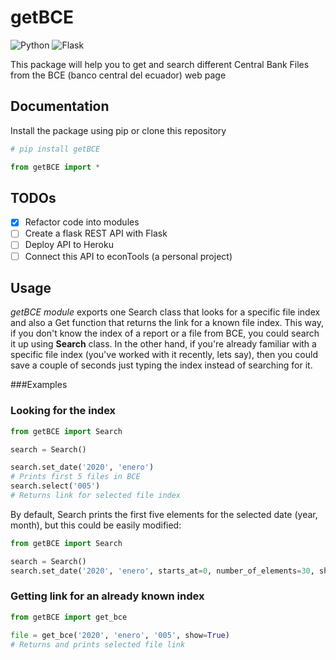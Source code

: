 # getBCE

![Python](https://img.shields.io/badge/Python-FFD43B?style=for-the-badge&logo=python&logoColor=blue)
![Flask](https://img.shields.io/badge/Flask-000000?style=for-the-badge&logo=flask&logoColor=white)


This package will help you to get and search different Central Bank Files from the BCE (banco central del ecuador) web
page

## Documentation

Install the package using pip or clone this repository

```python
# pip install getBCE

from getBCE import *
```

## TODOs

- [x] Refactor code into modules
- [ ] Create a flask REST API with Flask
- [ ] Deploy API to Heroku
- [ ] Connect this API to econTools (a personal project)

## Usage

*getBCE module* exports one Search class that looks for a specific file index and
also a Get function that returns the link for a known file index. This way, if you don't
know the index of a report or a file from BCE, you could search it up using **Search** class.
In the other hand, if you're already familiar with a specific file index (you've worked with it recently, lets say), then
you could save a couple of seconds just typing the index instead of searching for it.

###Examples

### Looking for the index 
```python
from getBCE import Search

search = Search()

search.set_date('2020', 'enero')
# Prints first 5 files in BCE
search.select('005')
# Returns link for selected file index
```

By default, Search prints the first five elements for the selected date (year, month), but this could
be easily modified:
```python
from getBCE import Search

search = Search()
search.set_date('2020', 'enero', starts_at=0, number_of_elements=30, show=True)
```

### Getting link for an already known index
```python
from getBCE import get_bce

file = get_bce('2020', 'enero', '005', show=True)
# Returns and prints selected file link
```

